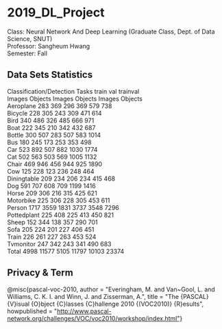 # 2019_DL_Project

Class: Neural Network And Deep Learning (Graduate Class, Dept. of Data Science, SNUT) \
Professor: Sangheum Hwang \
Semester: Fall 


## Data Sets Statistics 
Classification/Detection Tasks
                  train	           val	         trainval <br>
              Images	Objects	Images	Objects	Images	Objects <br>
Aeroplane	     283	    369	   296	   369	   579	    738 <br>
Bicycle	       228	    305	   243	   309	   471	    614 <br>
Bird	         340	    486	   326	   485	   666	    971	<br>
Boat	         222	    345	   210	   342	   432	    687	<br>
Bottle	       300	    507	   283	   507	   583	   1014	<br>
Bus	           180	    245	   173	   253	   353	    498	<br>
Car	           523	    892	   507	   882	  1030	   1774	<br>
Cat	           502	    563	   503	   569	  1005	   1132	<br>
Chair	         469	    946	   456	   944	   925	   1890	<br>
Cow	           125	    228	   123	   236	   248	    464	<br>
Diningtable    209	    234	   206	   234	   415	    468	<br>
Dog	           591	    707	   608	   709	  1199	   1416	<br>
Horse	         209	    306	   216	   315	   425	    621	<br>
Motorbike	     225	    306	   228	   305	   453	    611	<br>
Person	      1717	   3559	  1831	  3737	  3548	   7296	<br>
Pottedplant	   225	    408	   225	   413	   450	    821	<br>
Sheep	         152	    344	   138	   357	   290	    701	<br>
Sofa	         205	    224	   201	   227	   406	    451	<br>
Train	         226	    261	   227	   263	   453	    524	<br>
Tvmonitor	     247	    342	   243	   341	   490	    683	<br>
Total       	4998	  11577	  5105	 11797	 10103	  23374	<br>


## Privacy & Term 
@misc{pascal-voc-2010,
	author = "Everingham, M. and Van~Gool, L. and Williams, C. K. I. and Winn, J. and Zisserman, A.",
	title = "The {PASCAL} {V}isual {O}bject {C}lasses {C}hallenge 2010 {(VOC2010)} {R}esults",
	howpublished = "http://www.pascal-network.org/challenges/VOC/voc2010/workshop/index.html"}
